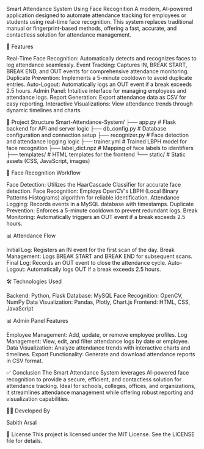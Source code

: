 Smart Attendance System Using Face Recognition
A modern, AI-powered application designed to automate attendance tracking for employees or students using real-time face recognition. This system replaces traditional manual or fingerprint-based methods, offering a fast, accurate, and contactless solution for attendance management.

🚀 Features

Real-Time Face Recognition: Automatically detects and recognizes faces to log attendance seamlessly.
Event Tracking: Captures IN, BREAK START, BREAK END, and OUT events for comprehensive attendance monitoring.
Duplicate Prevention: Implements a 5-minute cooldown to avoid duplicate entries.
Auto-Logout: Automatically logs an OUT event if a break exceeds 2.5 hours.
Admin Panel: Intuitive interface for managing employees and attendance logs.
Report Generation: Export attendance data as CSV for easy reporting.
Interactive Visualizations: View attendance trends through dynamic timelines and charts.


📂 Project Structure
Smart-Attendance-System/
├── app.py                # Flask backend for API and server logic
├── db_config.py          # Database configuration and connection setup
├── recognizer.py         # Face detection and attendance logging logic
├── trainer.yml           # Trained LBPH model for face recognition
├── label_dict.npz       # Mapping of face labels to identifiers
├── templates/            # HTML templates for the frontend
└── static/               # Static assets (CSS, JavaScript, images)


🧠 Face Recognition Workflow

Face Detection: Utilizes the HaarCascade Classifier for accurate face detection.
Face Recognition: Employs OpenCV's LBPH (Local Binary Patterns Histograms) algorithm for reliable identification.
Attendance Logging: Records events in a MySQL database with timestamps.
Duplicate Prevention: Enforces a 5-minute cooldown to prevent redundant logs.
Break Monitoring: Automatically triggers an OUT event if a break exceeds 2.5 hours.


📊 Attendance Flow

Initial Log: Registers an IN event for the first scan of the day.
Break Management: Logs BREAK START and BREAK END for subsequent scans.
Final Log: Records an OUT event to close the attendance cycle.
Auto-Logout: Automatically logs OUT if a break exceeds 2.5 hours.


🛠️ Technologies Used

Backend: Python, Flask
Database: MySQL
Face Recognition: OpenCV, NumPy
Data Visualization: Pandas, Plotly, Chart.js
Frontend: HTML, CSS, JavaScript


📊 Admin Panel Features

Employee Management: Add, update, or remove employee profiles.
Log Management: View, edit, and filter attendance logs by date or employee.
Data Visualization: Analyze attendance trends with interactive charts and timelines.
Export Functionality: Generate and download attendance reports in CSV format.


✅ Conclusion
The Smart Attendance System leverages AI-powered face recognition to provide a secure, efficient, and contactless solution for attendance tracking. Ideal for schools, colleges, offices, and organizations, it streamlines attendance management while offering robust reporting and visualization capabilities.

👨‍💻 Developed By

Sabith
Arsal


📝 License
This project is licensed under the MIT License. See the LICENSE file for details.
